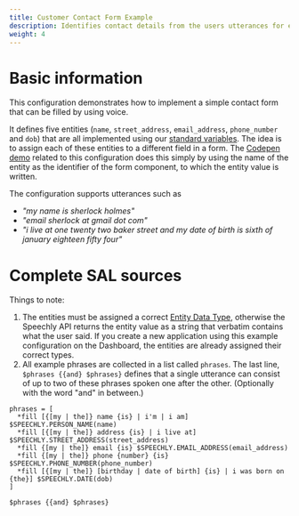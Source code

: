 ```yaml
---
title: Customer Contact Form Example
description: Identifies contact details from the users utterances for easy form filling.
weight: 4
---
```

# Basic information
This configuration demonstrates how to implement a simple contact form that can be filled by using voice.

It defines five entities (`name`, `street_address`, `email_address`, `phone_number` and `dob`) that are all implemented using our [standard variables](/slu-examples/standard-variables/). The idea is to assign each of these entities to a different field in a form. The [Codepen demo](https://codepen.io/aukkonen/pen/abwMmNM?editors=1010) related to this configuration does this simply by using the name of the entity as the identifier of the form component, to which the entity value is written.

The configuration supports utterances such as
- *"my name is sherlock holmes"*
- *"email sherlock at gmail dot com"*
- *"i live at one twenty two baker street and my date of birth is sixth of january eighteen fifty four"*

# Complete SAL sources
Things to note:
1. The entities must be assigned a correct [Entity Data Type](/slu-examples/postprocessing), otherwise the Speechly API returns the entity value as a string that verbatim contains what the user said. If you create a new application using this example configuration on the Dashboard, the entities are already assigned their correct types.
2. All example phrases are collected in a list called `phrases`. The last line, `$phrases {{and} $phrases}` defines that a single utterance can consist of up to two of these phrases spoken one after the other. (Optionally with the word "and" in between.)
```
phrases = [
  *fill [{[my | the]} name {is} | i'm | i am] $SPEECHLY.PERSON_NAME(name)
  *fill [{[my | the]} address {is} | i live at] $SPEECHLY.STREET_ADDRESS(street_address)
  *fill {[my | the]} email {is} $SPEECHLY.EMAIL_ADDRESS(email_address)
  *fill {[my | the]} phone {number} {is} $SPEECHLY.PHONE_NUMBER(phone_number)
  *fill [{[my | the]} [birthday | date of birth] {is} | i was born on {the}] $SPEECHLY.DATE(dob)
]

$phrases {{and} $phrases}
```

